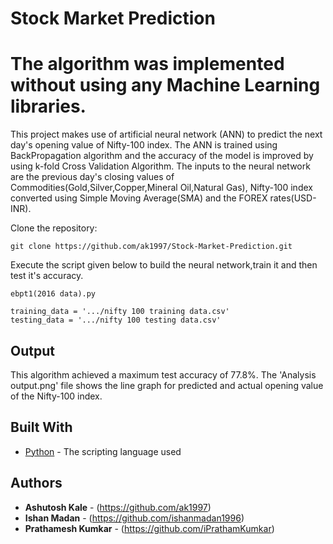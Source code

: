 # Stock Market Prediction
# The algorithm was implemented without using any Machine Learning libraries.

This project makes use of artificial neural network (ANN) to predict the next day's opening value of Nifty-100 index. The ANN is trained using BackPropagation algorithm and the accuracy of the model is improved by using k-fold Cross Validation Algorithm. The inputs to the neural network are the previous day's closing values of Commodities(Gold,Silver,Copper,Mineral Oil,Natural Gas), Nifty-100 index converted using Simple Moving Average(SMA) and the FOREX rates(USD-INR).

Clone the repository:

```
git clone https://github.com/ak1997/Stock-Market-Prediction.git
```



Execute the script given below to build the neural network,train it and then test it's accuracy.
```
ebpt1(2016 data).py
```

```
training_data = '.../nifty 100 training data.csv'
testing_data = '.../nifty 100 testing data.csv'
```

## Output

This algorithm achieved a maximum test accuracy of 77.8%.
The 'Analysis output.png' file shows the line graph for predicted and actual opening value of the Nifty-100 index.


## Built With

* [Python](https://www.python.org/doc/) - The scripting language used

## Authors

* **Ashutosh Kale** - (https://github.com/ak1997)
* **Ishan Madan** - (https://github.com/ishanmadan1996)
* **Prathamesh Kumkar** - (https://github.com/iPrathamKumkar)
